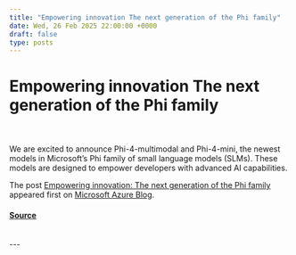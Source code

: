 ```yaml
---
title: "Empowering innovation The next generation of the Phi family"
date: Wed, 26 Feb 2025 22:00:00 +0000
draft: false
type: posts
---
```

# Empowering innovation The next generation of the Phi family

<br/>

<br/>
We are excited to announce Phi-4-multimodal and Phi-4-mini, the newest models in Microsoft’s Phi family of small language models (SLMs). These models are designed to empower developers with advanced AI capabilities.

The post [Empowering innovation: The next generation of the Phi family](https://azure.microsoft.com/en-us/blog/empowering-innovation-the-next-generation-of-the-phi-family/) appeared first on [Microsoft Azure Blog](https://azure.microsoft.com/en-us/blog).

#### [Source](https://azure.microsoft.com/en-us/blog/empowering-innovation-the-next-generation-of-the-phi-family/)

<br/>
---

